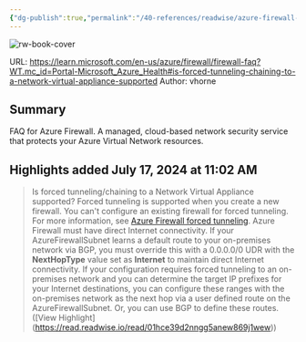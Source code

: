 ```yaml
---
{"dg-publish":true,"permalink":"/40-references/readwise/azure-firewall-faq/","tags":["rw/articles"]}
---
```


![rw-book-cover](https://learn.microsoft.com/en-us/media/open-graph-image.png)
  
URL: https://learn.microsoft.com/en-us/azure/firewall/firewall-faq?WT.mc_id=Portal-Microsoft_Azure_Health#is-forced-tunneling-chaining-to-a-network-virtual-appliance-supported
Author: vhorne

## Summary

FAQ for Azure Firewall. A managed, cloud-based network security service that protects your Azure Virtual Network resources.

## Highlights added July 17, 2024 at 11:02 AM
>Is forced tunneling/chaining to a Network Virtual Appliance supported?
>Forced tunneling is supported when you create a new firewall. You can't configure an existing firewall for forced tunneling. For more information, see [Azure Firewall forced tunneling](https://learn.microsoft.com/en-us/azure/firewall/firewall-faq?WT.mc_id=Portal-Microsoft_Azure_Health/forced-tunneling).
>Azure Firewall must have direct Internet connectivity. If your AzureFirewallSubnet learns a default route to your on-premises network via BGP, you must override this with a 0.0.0.0/0 UDR with the **NextHopType** value set as **Internet** to maintain direct Internet connectivity.
>If your configuration requires forced tunneling to an on-premises network and you can determine the target IP prefixes for your Internet destinations, you can configure these ranges with the on-premises network as the next hop via a user defined route on the AzureFirewallSubnet. Or, you can use BGP to define these routes. ([View Highlight] (https://read.readwise.io/read/01hce39d2nngg5anew869j1wew))


